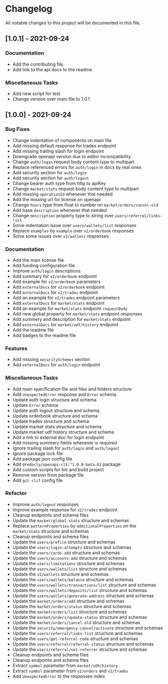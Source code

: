 # Changelog
All notable changes to this project will be documented in this file.

## [1.0.1] - 2021-09-24

### Documentation

- Add the contributing file
- Add link to the api docs to the readme

### Miscellaneous Tasks

- Add new script for test
- Change version over main file to 1.0.1

## [1.0.0] - 2021-09-24

### Bug Fixes

- Change indentation of components on main file
- Add missing default response for trades endpoint
- Add missing trailing slash for login endpoint
- Downgrade openapi version due to editor incompatibility
- Change `auth/login` request body content type to multipart
- Replace referenced errors for `auth/login` in docs by real ones
- Add security section for `auth/login`
- Add security section for `auth/logout`
- Change bearer auth type from http to apiKey
- Change `market/stats` request body content type to multipart
- Add missing `operationId` whenever that needed
- Add the missing url for license on openapi
- Change `hours` type from float to number on `market/orders/cancel-old`
- Add base `description` whenever that needed
- Change `description` property type to string over `users/referral/links-list`
- Solve indentation issue over `users/wallets/list` responses
- Replace `examples` by `example` over `v2/orderbook` responses
- Solve some issues over `v2/wallets` responses

### Documentation

- Add the main license file
- Add funding configuration file
- Improve `auth/login` descriptions
- Add summary for `v2/orderbook` endpoint
- Add example for `v2/orderbook` parameters
- Add `externalDocs` for `v2/orderbook` endpoint
- Add `externalDocs` for `v2/trades` endpoint
- Add an example for `v2/trades` endpoint parameters
- Add `externalDocs` for `market/stats` endpoint
- Add an example for `market/stats` endpoint `requestBody`
- Add new global property for `market/stats` endpoint responses
- Add summery and description for `market/stats` endpoint
- Add `externalDocs` for `market/udf/history` endpoint
- Add the readme file
- Add badges to the readme file

### Features

- Add missing `securitySchemes` section
- Add `externalDocs` for `auth/login` endpoint

### Miscellaneous Tasks

- Add main specification file and files and folders structure
- Add `UnexpectedError` response and `Error` schema
- Update auth login structure and schema
- Update `Error` schema
- Update auth logout structure and schema
- Update orderbook structure and schema
- Update trades structure and schema
- Update market stats structure and schema
- Update market udf history structure and schema
- Add a link to external doc for login endpoint
- Add missing summery fields whenever is required
- Ignore trailing slash for `auth/login` and `auth/logout`
- Ignore package lock file
- Add package json config file
- Add `@redocly/openapi-cli:^1.0.0-beta.61` package
- Add custom scripts for lint and build project
- Remove version from package file
- Add `git-clif` config file

### Refactor

- Improve `auth/logout` responses
- Improve example response for `v2/trades` endpoint
- Cleanup endpoints and schema files
- Update the `market/global-stats` structure and schemas
- Replace `patternProperties` by `additionalProperties` on the `market/stats` structure and schemas
- Cleanup endpoints and schema files
- Update the `users/profile` structure and schemas
- Update the `users/login-attempts` structure and schemas
- Update the `users/cards-add` structure and schemas
- Update the `users/accounts-add` structure and schemas
- Update the `users/limitations` structure and schemas
- Update the `users/wallets/list` structure and schemas
- Update the `v2/wallets` structure and schemas
- Update the `users/wallets/balance` structure and schemas
- Update the `users/wallets/transactions/list` structure and schemas
- Update the `users/wallets/deposits/list` structure and schemas
- Update the `users/wallets/generate-address` structure and schemas
- Update the `market/orders/add` structure and schemas
- Update the `market/orders/status` structure and schemas
- Update the `market/orders/list` structure and schemas
- Update the `market/orders/update-status` structure and schemas
- Update the `market/orders/cancel-old` structure and schemas
- Update the `security/emergency-cancel/activate` structure and schemas
- Update the `users/referral/links-list` structure and schemas
- Update the `users/get-referral-code` structure and schemas
- Update the `users/referral/referral-status` structure and schemas
- Update the `users/referral/set-referrer` structure and schemas
- Cleanup endpoints and schema files
- Cleanup endpoints and schema files
- Extract `symbol` parameter from `market/udh/history`
- Extract `symbol` parameter from `v2/orders` and `v2/trades`
- Add `UnexpectedError` to the responses index

<!-- generated by git-cliff -->

